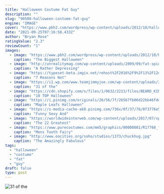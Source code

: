 ```yaml
---
title: "Halloween Costume Fat Guy"
description: ""
slug: "90500-halloween-costume-fat-guy"
engine: "IMAGE"
cover: "https://www.pbh2.com/wordpress/wp-content/uploads/2012/10/halloween-fails-pumpkin.png"
date: "2021-09-25T07:16:58.433Z"
author: "Bryan Rose"
ratingValue: "2.3"
reviewCount: "1"
images:
  - image: "https://www.pbh2.com/wordpress/wp-content/uploads/2012/10/halloween-fails-pumpkin.png"
    caption: "The Biggest Halloween"
  - image: "http://unrealitymag.com/wp-content/uploads/2009/09/fat-spiderman2.jpg"
    caption: "A Rather Depressing"
  - image: "https://typeset-beta.imgix.net/rehost%2F2016%2F9%2F13%2F12ddd892-ff1f-444c-b841-fdfefcf6eaa9.jpg?w=1200&h=630&fit=crop&crop=faces&auto=format&q=70"
    caption: "7 Reasons Not"
  - image: "https://i1.wp.com/www.teamjimmyjoe.com/wp-content/uploads/2014/09/hannibal-lecotr-best-kids-halloween-costumes.jpg?resize=550%2C704"
    caption: "31 of the"
  - image: "https://cdn.shopify.com/s/files/1/0632/2213/files/BEARD_KING_Top_Halloween_Costumes_Face_Paint_01_grande.jpg?v=1508959871"
    caption: "10 TOP Halloween"
  - image: "https://i.pinimg.com/originals/26/56/7f/26567fb06d22bb46fdea165f00157eb8.jpg"
    caption: "Maple Leafs Halloween"
  - image: "https://s-media-cache-ak0.pinimg.com/736x/0f/37/76/0f3776e5020678d6ef9c2345ee17ed74.jpg"
    caption: "Funny Sexy And"
  - image: "https://worldwideinterweb.com/wp-content/uploads/2017/07/spiderman-costume-spandex-1.jpg"
    caption: "The 22 Greatest"
  - image: "https://www.purecostumes.com/mm5/graphics/00000001/R17768_full_1.jpg"
    caption: "Mens Tooth Fairy"
  - image: "http://www.oocities.org/soho/studios/1373/chuckhug.jpg"
    caption: "The Amazingly Fabulous"
tags:
  - "halloween"
  - "costume"
  - "fat"
  - "guy"
draft: false
type: post
---
```



![31 of the](https://i1.wp.com/www.teamjimmyjoe.com/wp-content/uploads/2014/09/hannibal-lecotr-best-kids-halloween-costumes.jpg?resize=550%2C704 "31 of the")


<!--inArticleAds-->

<!--galleryOne-->


<!--inArticleAds-->

<!--galleryTwo-->


<!--galleryThree-->

